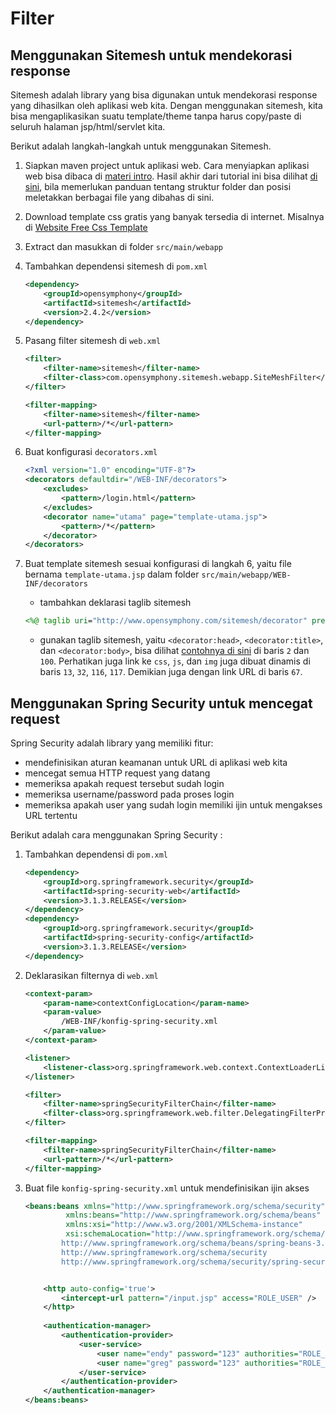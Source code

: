 # Filter #

## Menggunakan Sitemesh untuk mendekorasi response ##

Sitemesh adalah library yang bisa digunakan untuk mendekorasi 
response yang dihasilkan oleh aplikasi web kita. 
Dengan menggunakan sitemesh, kita bisa mengaplikasikan suatu template/theme
tanpa harus copy/paste di seluruh halaman jsp/html/servlet kita.

Berikut adalah langkah-langkah untuk menggunakan Sitemesh.

1. Siapkan maven project untuk aplikasi web. Cara menyiapkan aplikasi web bisa dibaca di [materi intro](https://github.com/endymuhardin/materi-kuliah-java-web/blob/master/materi-kuliah/01-intro.md). Hasil akhir dari tutorial ini bisa dilihat [di sini](https://github.com/endymuhardin/materi-kuliah-java-web/tree/master/sample-code/sesi-01/aplikasi-web-sederhana), bila memerlukan panduan tentang struktur folder dan posisi meletakkan berbagai file yang dibahas di sini.


2. Download template css gratis yang banyak tersedia di internet. Misalnya di [Website Free Css Template](http://www.freecsstemplates.org/)


3. Extract dan masukkan di folder `src/main/webapp`


4. Tambahkan dependensi sitemesh di `pom.xml`

    ```xml
    <dependency>
        <groupId>opensymphony</groupId>
        <artifactId>sitemesh</artifactId>
        <version>2.4.2</version>
    </dependency>
    ```

5. Pasang filter sitemesh di `web.xml`

    ```xml
    <filter>
        <filter-name>sitemesh</filter-name>
        <filter-class>com.opensymphony.sitemesh.webapp.SiteMeshFilter</filter-class>
    </filter>

    <filter-mapping>
        <filter-name>sitemesh</filter-name>
        <url-pattern>/*</url-pattern>
    </filter-mapping>
    ```

6. Buat konfigurasi `decorators.xml`

    ```xml
    <?xml version="1.0" encoding="UTF-8"?>
    <decorators defaultdir="/WEB-INF/decorators">
        <excludes>
            <pattern>/login.html</pattern>
        </excludes>
        <decorator name="utama" page="template-utama.jsp">
            <pattern>/*</pattern>
        </decorator>
    </decorators>
    ```

7. Buat template sitemesh sesuai konfigurasi di langkah 6, yaitu file bernama `template-utama.jsp` dalam folder `src/main/webapp/WEB-INF/decorators`
   
   * tambahkan deklarasi taglib sitemesh
   
   ```jsp
   <%@ taglib uri="http://www.opensymphony.com/sitemesh/decorator" prefix="decorator" %>
   ```

   * gunakan taglib sitemesh, yaitu `<decorator:head>`, `<decorator:title>`, dan `<decorator:body>`, bisa dilihat [contohnya di sini](https://github.com/endymuhardin/materi-kuliah-java-web/blob/master/sample-code/sesi-01/aplikasi-web-sederhana/src/main/webapp/WEB-INF/decorators/template-utama.jsp) di baris `2` dan `100`. Perhatikan juga link ke `css`, `js`, dan `img` juga dibuat dinamis di baris `13`, `32`, `116`, `117`. Demikian juga dengan link URL di baris `67`.


## Menggunakan Spring Security untuk mencegat request ##

Spring Security adalah library yang memiliki fitur:

* mendefinisikan aturan keamanan untuk URL di aplikasi web kita
* mencegat semua HTTP request yang datang
* memeriksa apakah request tersebut sudah login
* memeriksa username/password pada proses login
* memeriksa apakah user yang sudah login memiliki ijin untuk mengakses URL tertentu


Berikut adalah cara menggunakan Spring Security : 

1. Tambahkan dependensi di `pom.xml`

    ```xml
    <dependency>
        <groupId>org.springframework.security</groupId>
        <artifactId>spring-security-web</artifactId>
        <version>3.1.3.RELEASE</version>
    </dependency>
    <dependency>
        <groupId>org.springframework.security</groupId>
        <artifactId>spring-security-config</artifactId>
        <version>3.1.3.RELEASE</version>
    </dependency>
    ```

2. Deklarasikan filternya di `web.xml`

    ```xml
    <context-param>
        <param-name>contextConfigLocation</param-name>
        <param-value>
            /WEB-INF/konfig-spring-security.xml
        </param-value>
    </context-param>
    
    <listener>
        <listener-class>org.springframework.web.context.ContextLoaderListener</listener-class>
    </listener>
    
    <filter>
        <filter-name>springSecurityFilterChain</filter-name>
        <filter-class>org.springframework.web.filter.DelegatingFilterProxy</filter-class>
    </filter>

    <filter-mapping>
        <filter-name>springSecurityFilterChain</filter-name>
        <url-pattern>/*</url-pattern>
    </filter-mapping>
    ```


3. Buat file `konfig-spring-security.xml` untuk mendefinisikan ijin akses

    ```xml
    <beans:beans xmlns="http://www.springframework.org/schema/security"
             xmlns:beans="http://www.springframework.org/schema/beans"
             xmlns:xsi="http://www.w3.org/2001/XMLSchema-instance"
             xsi:schemaLocation="http://www.springframework.org/schema/beans
            http://www.springframework.org/schema/beans/spring-beans-3.0.xsd
            http://www.springframework.org/schema/security
            http://www.springframework.org/schema/security/spring-security-3.1.xsd">


        <http auto-config='true'>
            <intercept-url pattern="/input.jsp" access="ROLE_USER" />
        </http>
        
        <authentication-manager>
            <authentication-provider>
                <user-service>
                    <user name="endy" password="123" authorities="ROLE_USER, ROLE_ADMIN" />
                    <user name="greg" password="123" authorities="ROLE_USER" />
                </user-service>
            </authentication-provider>
        </authentication-manager>
    </beans:beans>
    ```


